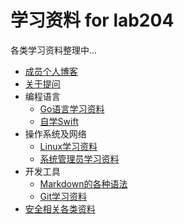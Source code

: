 学习资料 for lab204
==============================
各类学习资料整理中...

* [成员个人博客](blog.md)
* [关于提问](http://bbs.pediy.com/showthread.php?t=171874)
* 编程语言
  * [Go语言学习资料](golang.md)
  * [自学Swift](https://github.com/allenwong/30DaysofSwift)
* 操作系统及网络
  * [Linux学习资料](linux.md)
  * [系统管理员学习资料](awesome-sysadmin.md)
* 开发工具
  * [Markdown的各种语法](https://github.com/lab204/Markdown-Chinese-Demo)
  * [Git学习资料](git.md)
* [安全相关各类资料](http://www.pediy.com/kssd/index.html)
